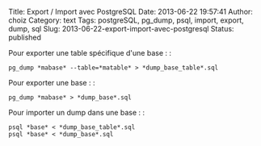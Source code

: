 Title: Export / Import avec PostgreSQL
Date: 2013-06-22 19:57:41
Author: choiz
Category: text
Tags: postgreSQL, pg\_dump, psql, import, export, dump, sql
Slug: 2013-06-22-export-import-avec-postgresql
Status: published

Pour exporter une table spécifique d'une base : :

    pg_dump *mabase* --table=*matable* > *dump_base_table*.sql

Pour exporter une base : :

    pg_dump *mabase* > *dump_base*.sql

Pour importer un dump dans une base : :

    psql *base* < *dump_base_table*.sql
    psql *base* < *dump_base*.sql
